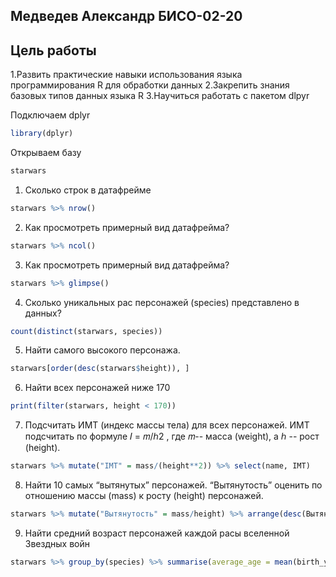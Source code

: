 ## Медведев Александр БИСО-02-20
##   Цель работы
1.Развить практические навыки использования языка программирования R для обработки данных
2.Закрепить знания базовых типов данных языка R
3.Научиться работать с пакетом dlpyr

Подключаем dplyr
```R
library(dplyr)  
```
Открываем базу
```R
starwars
```

1. Сколько строк в датафрейме
```R
starwars %>% nrow()
```

2. Как просмотреть примерный вид датафрейма?
```R
starwars %>% ncol()
```

3. Как просмотреть примерный вид датафрейма?
```R
starwars %>% glimpse()
```

4. Сколько уникальных рас персонажей (species) представлено в данных?
```R
count(distinct(starwars, species))
```

5. Найти самого высокого персонажа.
```R
starwars[order(desc(starwars$height)), ]
```
6. Найти всех персонажей ниже 170
```R
print(filter(starwars, height < 170))
```

7. Подсчитать ИМТ (индекс массы тела) для всех персонажей. ИМТ подсчитать по формуле 𝐼 = 𝑚/ℎ2 , где 𝑚-- масса (weight), а ℎ -- рост (height).
```R
starwars %>% mutate("IMT" = mass/(height**2)) %>% select(name, IMT)
```
8. Найти 10 самых “вытянутых” персонажей. “Вытянутость” оценить по отношению массы (mass) к росту (height) персонажей.
```R
starwars %>% mutate("Вытянутость" = mass/height) %>% arrange(desc(Вытянутость)) %>% slice(1:10) %>% select(name,Вытянутость)
```
9. Найти средний возраст персонажей каждой расы вселенной Звездных войн
```R
starwars %>% group_by(species) %>% summarise(average_age = mean(birth_year, na.rm = TRUE))
```
